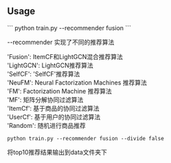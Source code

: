 
<h2>Usage</h2>
```
python train.py --recommender fusion 
```

--recommender 实现了不同的推荐算法

'Fusion': ItemCF和LightGCN混合推荐算法  
'LightGCN': LightGCN推荐算法  
'SelfCF': 'SelfCF'推荐算法  
'NeuFM': Neural Factorization Machines 推荐算法  
'FM': Factorization Machine 推荐算法  
'MF': 矩阵分解协同过滤算法  
'ItemCf': 基于商品的协同过滤算法   
'UserCf': 基于用户的协同过滤算法   
'Random': 随机进行商品推荐  

```
python train.py --recommender fusion --divide false
```
将top10推荐结果输出到data文件夹下